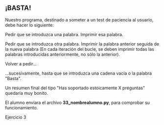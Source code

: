 ## ¡BASTA!

Nuestro programa, destinado a someter a un test de paciencia al usuario, debe hacer lo siguiente:

Pedir que se introduzca una palabra.
Imprimir esa palabra.

Pedir que se introduzca otra palabra.
Imprimir la palabra anterior seguida de la nueva palabra (En cada iteración del bucle, se deben imprimir todas las palabras introducidas anteriormente, no sólo la anterior).

Volver a pedir...

...sucesivamente, hasta que se introduzca una cadena vacía o la palabra "Basta".

Un resumen final del tipo "Has soportado estoicamente X preguntas" quedaría muy bonito.

El alumno enviara el archivo **33_nombrealumno.py**, para comprobar su funcionamiento.

  Ejercicio 3
